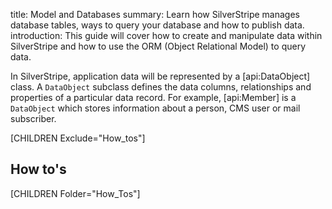 title: Model and Databases
summary: Learn how SilverStripe manages database tables, ways to query your database and how to publish data.
introduction: This guide will cover how to create and manipulate data within SilverStripe and how to use the ORM (Object Relational Model) to query data.

In SilverStripe, application data will be represented by a [api:DataObject] class. A `DataObject` subclass defines the
data columns, relationships and properties of a particular data record. For example, [api:Member] is a `DataObject` 
which stores information about a person, CMS user or mail subscriber.

[CHILDREN Exclude="How_tos"]

## How to's

[CHILDREN Folder="How_Tos"]